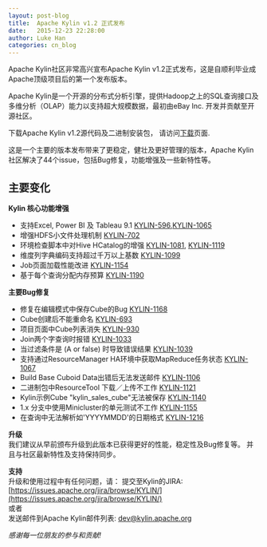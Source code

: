 ```yaml
---
layout: post-blog
title:  Apache Kylin v1.2 正式发布
date:   2015-12-23 22:28:00
author: Luke Han
categories: cn_blog
---
```


Apache Kylin社区非常高兴宣布Apache Kylin v1.2正式发布，这是自顺利毕业成Apache顶级项目后的第一个发布版本。
 
Apache Kylin是一个开源的分布式分析引擎，提供Hadoop之上的SQL查询接口及多维分析（OLAP）能力以支持超大规模数据，最初由eBay Inc. 开发并贡献至开源社区。

下载Apache Kylin v1.2源代码及二进制安装包， 
请访问[下载](http://kylin.apache.org/cn/download/)页面.

这是一个主要的版本发布带来了更稳定，健壮及更好管理的版本，Apache Kylin社区解决了44个issue，包括Bug修复，功能增强及一些新特性等。

## 主要变化

__Kylin 核心功能增强__

* 支持Excel, Power BI 及 Tableau 9.1 [KYLIN-596](https://issues.apache.org/jira/browse/KYLIN-596),[KYLIN-1065](https://issues.apache.org/jira/browse/KYLIN-1065)
* 增强HDFS小文件处理机制 [KYLIN-702](https://issues.apache.org/jira/browse/KYLIN-702) 
* 环境检查脚本中对Hive HCatalog的增强 [KYLIN-1081](https://issues.apache.org/jira/browse/KYLIN-1081), [KYLIN-1119](https://issues.apache.org/jira/browse/KYLIN-1119)
* 维度列字典编码支持超过千万以上基数 [KYLIN-1099](https://issues.apache.org/jira/browse/KYLIN-1099)
* Job页面加载性能改进 [KYLIN-1154](https://issues.apache.org/jira/browse/KYLIN-1154) 
* 基于每个查询分配内存预算 [KYLIN-1190](https://issues.apache.org/jira/browse/KYLIN-1190)

__主要Bug修复__

* 修复在编辑模式中保存Cube的Bug [KYLIN-1168](https://issues.apache.org/jira/browse/KYLIN-1168)
* Cube创建后不能重命名 [KYLIN-693](https://issues.apache.org/jira/browse/KYLIN-693)
* 项目页面中Cube列表消失 [KYLIN-930](https://issues.apache.org/jira/browse/KYLIN-930)
* Join两个字查询时报错 [KYLIN-1033](https://issues.apache.org/jira/browse/KYLIN-1033)
* 当过滤条件是 (A or false) 时导致错误结果 [KYLIN-1039](https://issues.apache.org/jira/browse/KYLIN-1039)
* 支持通过ResourceManager HA环境中获取MapReduce任务状态 [KYLIN-1067](https://issues.apache.org/jira/browse/KYLIN-1067)
* Build Base Cuboid Data出错后无法发送邮件 [KYLIN-1106](https://issues.apache.org/jira/browse/KYLIN-1106)
* 二进制包中ResourceTool 下载／上传不工作 [KYLIN-1121](https://issues.apache.org/jira/browse/KYLIN-1121)
* Kylin示例Cube "kylin_sales_cube"无法被保存 [KYLIN-1140](https://issues.apache.org/jira/browse/KYLIN-1140)
* 1.x 分支中使用Minicluster的单元测试不工作 [KYLIN-1155](https://issues.apache.org/jira/browse/KYLIN-1155)
* 在查询中无法解析如'YYYYMMDD'的日期格式 [KYLIN-1216](https://issues.apache.org/jira/browse/KYLIN-1216)


__升级__  
我们建议从早前颁布升级到此版本已获得更好的性能，稳定性及Bug修复等。
并且与社区最新特性及支持保持同步。

__支持__  
升级和使用过程中有任何问题，请： 
提交至Kylin的JIRA: [https://issues.apache.org/jira/browse/KYLIN/](https://issues.apache.org/jira/browse/KYLIN/)  
或者  
发送邮件到Apache Kylin邮件列表: [dev@kylin.apache.org](mailto:dev@kylin.apache.org)  

_感谢每一位朋友的参与和贡献!_
